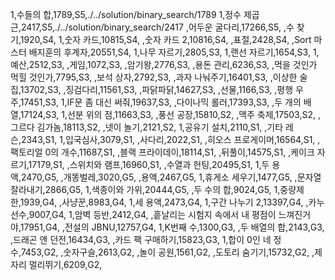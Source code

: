 1,수들의 합,1789,S5,./../solution/binary_search/1789
1,정수 제곱근,2417,S5,./../solution/binary_search/2417
,어두운 굴다리,17266,S5,
,수 찾기,1920,S4,
1,숫자 카드,10815,S4,
,숫자 카드 2,10816,S4,
,표절,2428,S4,
,Sort 마스터 배지훈의 후계자,20551,S4,
1,나무 자르기,2805,S3,
1,랜선 자르기,1654,S3,
1,예산,2512,S3,
,게임,1072,S3,
,암기왕,2776,S3,
,용돈 관리,6236,S3,
,먹을 것인가 먹힐 것인가,7795,S3,
,보석 상자,2792,S3,
,과자 나눠주기,16401,S3,
,이상한 술집,13702,S3,
,징검다리,11561,S3,
,파닭파닭,14627,S3,
,선물,1166,S3,
,평행 우주,17451,S3,
1,IF문 좀 대신 써줘,19637,S3,
,다이나믹 롤러,17393,S3,
,두 개의 배열,17124,S3,
1,선분 위의 점,11663,S3,
,풍선 공장,15810,S2,
,맥주 축제,17503,S2,
,그르다 김가놈,18113,S2,
,넷이 놀기,2121,S2,
1,공유기 설치,2110,S1,
,기타 레슨,2343,S1,
1,입국심사,3079,S1,
,사다리,2022,S1,
,히오스 프로게이머,16564,S1,
,팩토리얼 0의 개수,11687,S1,
,블랙 프라이데이,18114,S1,
,뒤풀이,14575,S1,
,케이크 자르기,17179,S1,
,스위치와 램프,16960,S1,
,수열과 헌팅,20495,S1,
1,두 용액,2470,G5,
,개똥벌레,3020,G5,
,용액,2467,G5,
1,휴게소 세우기,1477,G5,
,문자열 잘라내기,2866,G5,
1,색종이와 가위,20444,G5,
,두 수의 합,9024,G5,
1,중량제한,1939,G4,
,사냥꾼,8983,G4,
1,세 용액,2473,G4,
1,구간 나누기 2,13397,G4,
,카누 선수,9007,G4,
1,암벽 등반,2412,G4,
,흩날리는 시험지 속에서 내 평점이 느껴진거야,17951,G4,
,전설의 JBNU,12757,G4,
1,K번째 수,1300,G3,
,두 배열의 합,2143,G3,
,드래곤 앤 던전,16434,G3,
,카드 팩 구매하기,15823,G3,
1,합이 0인 네 정수,7453,G2,
,숫자구슬,2613,G2,
,놀이 공원,1561,G2,
,도토리 숨기기,15732,G2,
,제자리 멀리뛰기,6209,G2,
